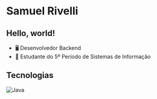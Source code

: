 # Samuel Rivelli

## Hello, world!

- 🖥️ Desenvolvedor Backend
- 📖 Estudante do 5º Período de Sistemas de Informação

## Tecnologias

![Java]([https://img.shields.io/badge/Java-000?style=for-the-badge&logo=java](https://img.shields.io/badge/Java-ED8B00?style=for-the-badge&logo=openjdk&logoColor=white))

          
          

